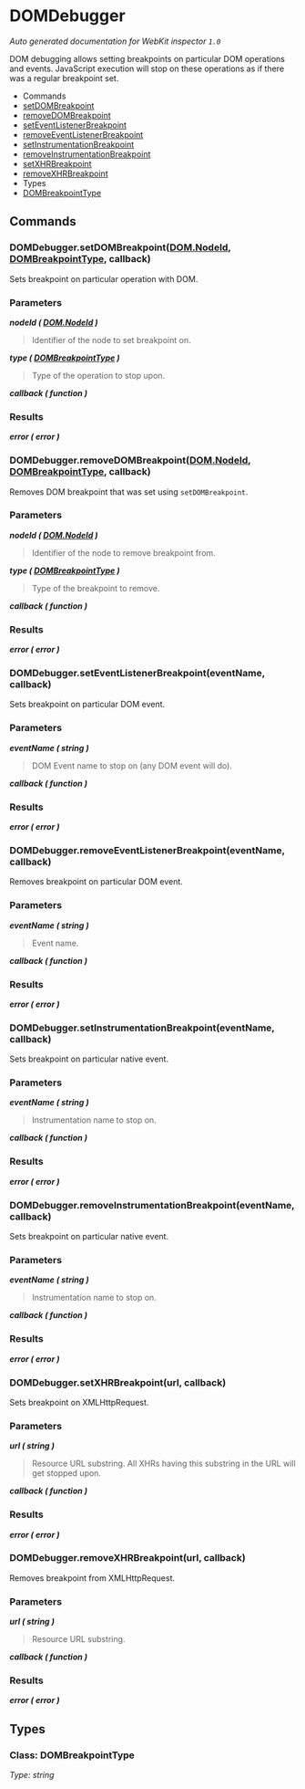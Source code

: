 # DOMDebugger

_Auto generated documentation for WebKit inspector `1.0`_

DOM debugging allows setting breakpoints on particular DOM operations and events. JavaScript execution will stop on these operations as if there was a regular breakpoint set.


* Commands
 * [setDOMBreakpoint](#domdebuggersetdombreakpointdomnodeid-dombreakpointtype-callback)
 * [removeDOMBreakpoint](#domdebuggerremovedombreakpointdomnodeid-dombreakpointtype-callback)
 * [setEventListenerBreakpoint](#domdebuggerseteventlistenerbreakpointeventname-callback)
 * [removeEventListenerBreakpoint](#domdebuggerremoveeventlistenerbreakpointeventname-callback)
 * [setInstrumentationBreakpoint](#domdebuggersetinstrumentationbreakpointeventname-callback)
 * [removeInstrumentationBreakpoint](#domdebuggerremoveinstrumentationbreakpointeventname-callback)
 * [setXHRBreakpoint](#domdebuggersetxhrbreakpointurl-callback)
 * [removeXHRBreakpoint](#domdebuggerremovexhrbreakpointurl-callback)
* Types
 * [DOMBreakpointType](#class-dombreakpointtype)


## Commands

### DOMDebugger.setDOMBreakpoint([DOM.NodeId](DOM.md#class-nodeid), [DOMBreakpointType](#class-dombreakpointtype), callback)

Sets breakpoint on particular operation with DOM.

### Parameters

_**nodeId ( [DOM.NodeId](DOM.md#class-nodeid) )**_<br>
> Identifier of the node to set breakpoint on.

_**type ( [DOMBreakpointType](#class-dombreakpointtype) )**_<br>
> Type of the operation to stop upon.

_**callback ( function )**_<br>

### Results

_**error ( error )**_<br>


### DOMDebugger.removeDOMBreakpoint([DOM.NodeId](DOM.md#class-nodeid), [DOMBreakpointType](#class-dombreakpointtype), callback)

Removes DOM breakpoint that was set using `setDOMBreakpoint`.

### Parameters

_**nodeId ( [DOM.NodeId](DOM.md#class-nodeid) )**_<br>
> Identifier of the node to remove breakpoint from.

_**type ( [DOMBreakpointType](#class-dombreakpointtype) )**_<br>
> Type of the breakpoint to remove.

_**callback ( function )**_<br>

### Results

_**error ( error )**_<br>


### DOMDebugger.setEventListenerBreakpoint(eventName, callback)

Sets breakpoint on particular DOM event.

### Parameters

_**eventName ( string )**_<br>
> DOM Event name to stop on (any DOM event will do).

_**callback ( function )**_<br>

### Results

_**error ( error )**_<br>


### DOMDebugger.removeEventListenerBreakpoint(eventName, callback)

Removes breakpoint on particular DOM event.

### Parameters

_**eventName ( string )**_<br>
> Event name.

_**callback ( function )**_<br>

### Results

_**error ( error )**_<br>


### DOMDebugger.setInstrumentationBreakpoint(eventName, callback)

Sets breakpoint on particular native event.

### Parameters

_**eventName ( string )**_<br>
> Instrumentation name to stop on.

_**callback ( function )**_<br>

### Results

_**error ( error )**_<br>


### DOMDebugger.removeInstrumentationBreakpoint(eventName, callback)

Sets breakpoint on particular native event.

### Parameters

_**eventName ( string )**_<br>
> Instrumentation name to stop on.

_**callback ( function )**_<br>

### Results

_**error ( error )**_<br>


### DOMDebugger.setXHRBreakpoint(url, callback)

Sets breakpoint on XMLHttpRequest.

### Parameters

_**url ( string )**_<br>
> Resource URL substring. All XHRs having this substring in the URL will get stopped upon.

_**callback ( function )**_<br>

### Results

_**error ( error )**_<br>


### DOMDebugger.removeXHRBreakpoint(url, callback)

Removes breakpoint from XMLHttpRequest.

### Parameters

_**url ( string )**_<br>
> Resource URL substring.

_**callback ( function )**_<br>

### Results

_**error ( error )**_<br>


## Types

### Class: DOMBreakpointType

_Type: string_




